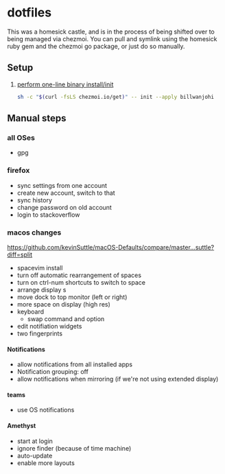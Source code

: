 # dotfiles

This was a homesick castle, and is in the process of being shifted over to being managed via chezmoi.
You can pull and symlink using the homesick ruby gem and the chezmoi go package,
or just do so manually.

## Setup

1. [perform one-line binary install/init](https://www.chezmoi.io/install/#one-line-binary-install)

   ```bash
   sh -c "$(curl -fsLS chezmoi.io/get)" -- init --apply billwanjohi
   ```

## Manual steps

### all OSes

- gpg

### firefox

- sync settings from one account
- create new account, switch to that
- sync history
- change password on old account
- login to stackoverflow

### macos changes

https://github.com/kevinSuttle/macOS-Defaults/compare/master...suttle?diff=split

- spacevim install
- turn off automatic rearrangement of spaces
- turn on ctrl-num shortcuts to switch to space
- arrange display s
- move dock to top monitor (left or right)
- more space on display (high res)
- keyboard
  - swap command and option
- edit notifiation widgets
- two fingerprints

#### Notifications

- allow notifications from all installed apps
- Notification grouping: off
- allow notifications when mirroring (if we're not using extended display)

#### teams

- use OS notifications

#### Amethyst

- start at login
- ignore finder (because of time machine)
- auto-update
- enable more layouts
